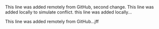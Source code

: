 This line was added remotely from GitHub, second change.
This line was added locally to simulate conflict.
this line was added locally...

This line was added remotely from GitHub...jff


